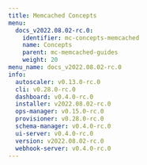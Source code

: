 ```yaml
---
title: Memcached Concepts
menu:
  docs_v2022.08.02-rc.0:
    identifier: mc-concepts-memcached
    name: Concepts
    parent: mc-memcached-guides
    weight: 20
menu_name: docs_v2022.08.02-rc.0
info:
  autoscaler: v0.13.0-rc.0
  cli: v0.28.0-rc.0
  dashboard: v0.4.0-rc.0
  installer: v2022.08.02-rc.0
  ops-manager: v0.15.0-rc.0
  provisioner: v0.28.0-rc.0
  schema-manager: v0.4.0-rc.0
  ui-server: v0.4.0-rc.0
  version: v2022.08.02-rc.0
  webhook-server: v0.4.0-rc.0
---
```



